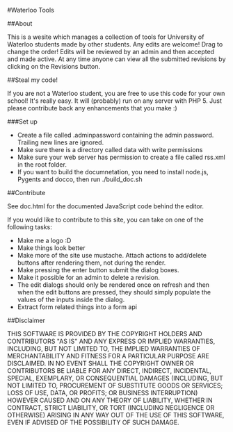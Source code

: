 #Waterloo Tools

##About

This is a wesite which manages a collection of tools for 
University of Waterloo students
made by other students. Any edits are welcome! Drag to change
the order! Edits will be reviewed by an admin and then accepted 
and made active. At any time anyone can view all 
the submitted revisions by clicking on the Revisions button.

##Steal my code!

If you are not a Waterloo student, you are free to use 
this code for your own school!
It's really easy. It will (probably) run on any server with PHP 5.
Just please contribute back any enhancements that you make :)

###Set up
- Create a file called .adminpassword containing the admin password. Trailing new lines are ignored.
- Make sure there is a directory called data with write permissions
- Make sure your web server has permission to create a file called rss.xml in the root folder.
- If you want to build the documnetation, you need to install node.js, Pygents and docco, then run ./build_doc.sh

##Contribute

See doc.html for the documented JavaScript code behind the editor.

If you would like to contribute to this site, you can take on 
one of the following tasks:

- Make me a logo :D
- Make things look better
- Make more of the site use mustache. Attach actions to 
  add/delete buttons after rendering them, not during the render.
- Make pressing the enter button submit the dialog boxes.
- Make it possible for an admin to delete a revision.
- The edit dialogs should only be rendered once on refresh 
  and then when the edit buttons are pressed, they should simply populate the values of the inputs inside the dialog.
- Extract form related things into a form api

##Disclaimer

THIS SOFTWARE IS PROVIDED BY THE COPYRIGHT HOLDERS AND CONTRIBUTORS "AS IS"
AND ANY EXPRESS OR IMPLIED WARRANTIES, INCLUDING, BUT NOT LIMITED TO, THE
IMPLIED WARRANTIES OF MERCHANTABILITY AND FITNESS FOR A PARTICULAR PURPOSE
ARE DISCLAIMED. IN NO EVENT SHALL THE COPYRIGHT OWNER OR CONTRIBUTORS BE
LIABLE FOR ANY DIRECT, INDIRECT, INCIDENTAL, SPECIAL, EXEMPLARY, OR
CONSEQUENTIAL DAMAGES (INCLUDING, BUT NOT LIMITED TO, PROCUREMENT OF
SUBSTITUTE GOODS OR SERVICES; LOSS OF USE, DATA, OR PROFITS; OR BUSINESS
INTERRUPTION) HOWEVER CAUSED AND ON ANY THEORY OF LIABILITY, WHETHER IN
CONTRACT, STRICT LIABILITY, OR TORT (INCLUDING NEGLIGENCE OR OTHERWISE)
ARISING IN ANY WAY OUT OF THE USE OF THIS SOFTWARE, EVEN IF ADVISED OF THE
POSSIBILITY OF SUCH DAMAGE.

